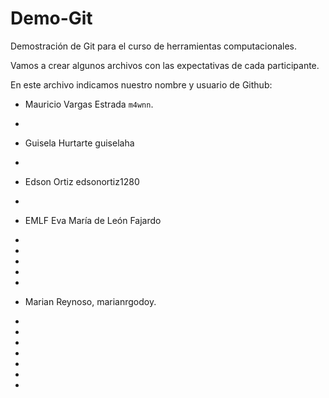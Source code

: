 # Demo-Git
Demostración de Git para el curso de herramientas computacionales. 

Vamos a crear algunos archivos con las expectativas de cada participante. 

En este archivo indicamos nuestro nombre y usuario de Github: 

- Mauricio Vargas Estrada `m4wnn`.
- 
- Guisela Hurtarte guiselaha
- 
- Edson Ortiz edsonortiz1280
- 
- EMLF Eva María de León Fajardo
- 
- 
- 
- 
- 
- Marian Reynoso, marianrgodoy.

- 
- 
- 
- 
- 
- 
- 
